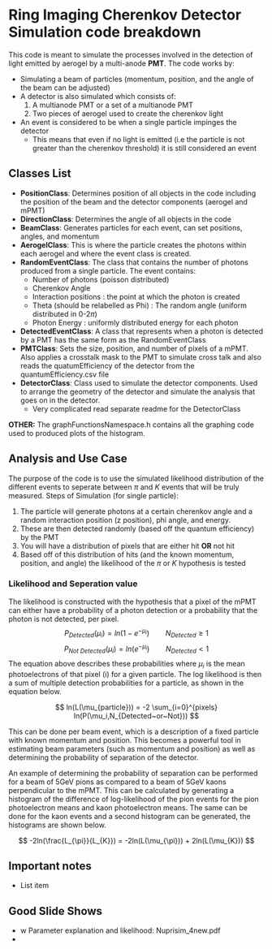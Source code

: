 # Ring Imaging Cherenkov Detector Simulation code breakdown
This code is meant to simulate the processes involved in the detection of light emitted by aerogel by a multi-anode **PMT**. The code works by:

 - Simulating a beam of particles (momentum, position, and the angle of the beam can be adjusted) 
 - A detector is also simulated which consists of:
	 1. A multianode PMT or a set of a multianode PMT
	 2. Two pieces of aerogel used to create the cherenkov light
 - An event is considered to be when a single particle impinges the detector 
	 * This means that even if no light is emitted (i.e the particle is not greater than the cherenkov threshold) it is still considered an event
 
 ## Classes List
 - **PositionClass**: Determines position of all objects in the code including the position of the beam and the detector components (aerogel and mPMT)
 - **DirectionClass**: Determines the angle of all objects in the code 
 - **BeamClass**: Generates particles for each event, can set positions, angles, and momentum 
 - **AerogelClass**: This is where the particle creates the photons within each aerogel and where the event class is created.
 - **RandomEventClass**: The class that contains the number of photons produced from a single particle. The event contains:
	 - Number of photons (poisson distributed)
	 - Cherenkov Angle <Vector>
	 - Interaction positions  <Vector>: the point at which the photon is created
	 - Theta (should be relabelled as Phi)  <Vector>: The random angle (uniform distributed in 0-2$\pi$)
	 - Photon Energy <Vector>: uniformly distributed energy for each photon
 - **DetectedEventClass**: A class that represents when a photon is detected by a PMT has the same form as the RandomEventClass
 - **PMTClass**: Sets the size, position, and number of pixels of a mPMT. Also applies a crosstalk mask to the PMT to simulate cross talk and also reads the quatumEfficiency of the detector from the quantumEfficiency.csv file
 - **DetectorClass**: Class used to simulate the detector components. Used to arrange the geometry of the detector and simulate the analysis that goes on in the detector.
	 - Very complicated read separate readme for the DetectorClass

**OTHER:** The graphFunctionsNamespace.h contains all the graphing code used to produced plots of the histogram. 

## Analysis and Use Case

The purpose of the code is to use the simulated likelihood distribution of the different events to seperate between $\pi$ and $K$ events that will be truly measured. 
Steps of Simulation (for single particle):
 1.  The particle will generate photons at a certain cherenkov angle and a random interaction position (z position), phi angle, and energy. 
 2. These are then detected randomly (based off the quantum efficiency) by the PMT
 3. You will have a distribution of pixels that are either hit **OR** not hit 
 4. Based off of this distribution of hits (and the known momentum, position, and angle) the likelihood of the $\pi$ or $K$ hypothesis is tested

### Likelihood and Seperation value

The likelihood is constructed with the hypothesis that a pixel of the mPMT can either have a probability of a photon detection or a probability that the photon is not detected, per pixel.  
$$
P_{Detected} (\mu_i) = ln(1-e^{-\mu_i}) \qquad N_{Detected} \geq 1
$$
$$
P_{Not\ Detected} (\mu_i) = ln(e^{-\mu_i}) \qquad N_{Detected} < 1
$$
The equation above describes these probabilities where $\mu_i$ is the mean photoelectrons of that pixel (i) for a given particle. The log likelihood is then a sum of multiple detection probabilities for a particle, as shown in the equation below.

$$
ln(L(\mu_{particle})) = -2 \sum_{i=0}^{pixels} ln(P(\mu_i,N_{Detected~or~Not}))
$$

This can be done per beam event, which is a description of a fixed particle with known momentum and position. This becomes a powerful tool in estimating beam parameters (such as momentum and position) as well as determining the probability of separation of the detector.

An example of determining the probability of separation can be performed for a beam of 5GeV pions as compared to a beam of 5GeV kaons perpendicular to the mPMT. This can be calculated by generating a histogram of the difference of log-likelihood of the pion events for the pion photoelectron means and kaon photoelectron means. The same can be done for the kaon events and a second histogram can be generated, the histograms are shown below. 

$$
-2ln(\frac{L_{\pi}}{L_{K}}) = -2ln(L(\mu_{\pi})) + 2ln(L(\mu_{K})) 
$$



## Important notes

 - List item

## Good Slide Shows
- w Parameter explanation and likelihood: Nuprisim_4new.pdf
- 
